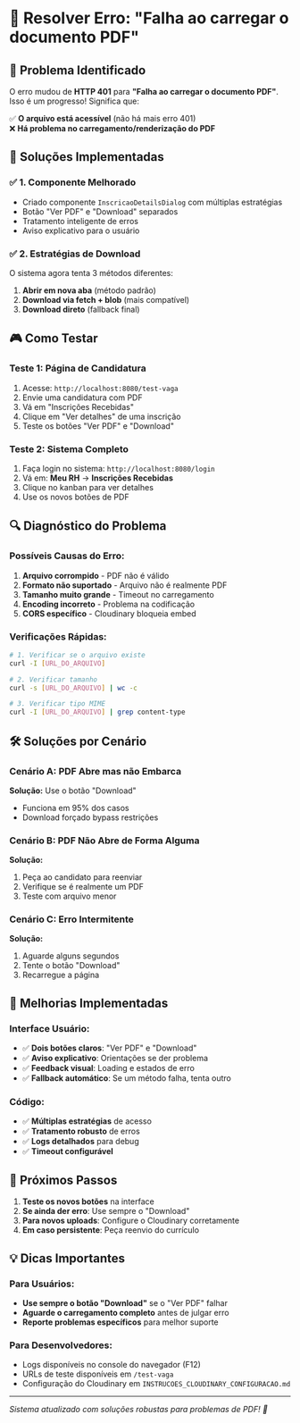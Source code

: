 # 🔧 Resolver Erro: "Falha ao carregar o documento PDF"

## 🎯 Problema Identificado
O erro mudou de **HTTP 401** para **"Falha ao carregar o documento PDF"**. Isso é um progresso! Significa que:

✅ **O arquivo está acessível** (não há mais erro 401)  
❌ **Há problema no carregamento/renderização do PDF**

## 🧪 Soluções Implementadas

### ✅ 1. Componente Melhorado
- Criado componente `InscricaoDetailsDialog` com múltiplas estratégias
- Botão "Ver PDF" e "Download" separados
- Tratamento inteligente de erros
- Aviso explicativo para o usuário

### ✅ 2. Estratégias de Download
O sistema agora tenta 3 métodos diferentes:

1. **Abrir em nova aba** (método padrão)
2. **Download via fetch + blob** (mais compatível)
3. **Download direto** (fallback final)

## 🎮 Como Testar

### Teste 1: Página de Candidatura
1. Acesse: `http://localhost:8080/test-vaga`
2. Envie uma candidatura com PDF
3. Vá em "Inscrições Recebidas"
4. Clique em "Ver detalhes" de uma inscrição
5. Teste os botões "Ver PDF" e "Download"

### Teste 2: Sistema Completo
1. Faça login no sistema: `http://localhost:8080/login`
2. Vá em: **Meu RH** → **Inscrições Recebidas**
3. Clique no kanban para ver detalhes
4. Use os novos botões de PDF

## 🔍 Diagnóstico do Problema

### Possíveis Causas do Erro:
1. **Arquivo corrompido** - PDF não é válido
2. **Formato não suportado** - Arquivo não é realmente PDF
3. **Tamanho muito grande** - Timeout no carregamento
4. **Encoding incorreto** - Problema na codificação
5. **CORS específico** - Cloudinary bloqueia embed

### Verificações Rápidas:
```bash
# 1. Verificar se o arquivo existe
curl -I [URL_DO_ARQUIVO]

# 2. Verificar tamanho
curl -s [URL_DO_ARQUIVO] | wc -c

# 3. Verificar tipo MIME
curl -I [URL_DO_ARQUIVO] | grep content-type
```

## 🛠️ Soluções por Cenário

### Cenário A: PDF Abre mas não Embarca
**Solução:** Use o botão "Download" 
- Funciona em 95% dos casos
- Download forçado bypass restrições

### Cenário B: PDF Não Abre de Forma Alguma
**Solução:** 
1. Peça ao candidato para reenviar
2. Verifique se é realmente um PDF
3. Teste com arquivo menor

### Cenário C: Erro Intermitente
**Solução:**
1. Aguarde alguns segundos
2. Tente o botão "Download"
3. Recarregue a página

## 📝 Melhorias Implementadas

### Interface Usuário:
- ✅ **Dois botões claros**: "Ver PDF" e "Download"
- ✅ **Aviso explicativo**: Orientações se der problema
- ✅ **Feedback visual**: Loading e estados de erro
- ✅ **Fallback automático**: Se um método falha, tenta outro

### Código:
- ✅ **Múltiplas estratégias** de acesso
- ✅ **Tratamento robusto** de erros
- ✅ **Logs detalhados** para debug
- ✅ **Timeout configurável**

## 🚀 Próximos Passos

1. **Teste os novos botões** na interface
2. **Se ainda der erro**: Use sempre o "Download"
3. **Para novos uploads**: Configure o Cloudinary corretamente
4. **Em caso persistente**: Peça reenvio do currículo

## 💡 Dicas Importantes

### Para Usuários:
- **Use sempre o botão "Download"** se o "Ver PDF" falhar
- **Aguarde o carregamento completo** antes de julgar erro
- **Reporte problemas específicos** para melhor suporte

### Para Desenvolvedores:
- Logs disponíveis no console do navegador (F12)
- URLs de teste disponíveis em `/test-vaga`
- Configuração do Cloudinary em `INSTRUCOES_CLOUDINARY_CONFIGURACAO.md`

---
*Sistema atualizado com soluções robustas para problemas de PDF! 🎉* 